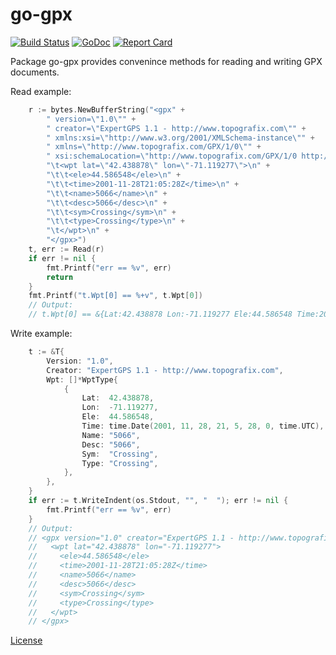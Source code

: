 # go-gpx

[![Build Status](https://travis-ci.org/twpayne/go-gpx.svg?branch=master)](https://travis-ci.org/twpayne/go-gpx)
[![GoDoc](https://godoc.org/github.com/twpayne/go-gpx?status.svg)](https://godoc.org/github.com/twpayne/go-gpx)
[![Report Card](https://goreportcard.com/badge/github.com/twpayne/go-gpx)](https://goreportcard.com/report/github.com/twpayne/go-gpx)

Package go-gpx provides convenince methods for reading and writing GPX documents.

Read example:

```go
	r := bytes.NewBufferString("<gpx" +
		" version=\"1.0\"" +
		" creator=\"ExpertGPS 1.1 - http://www.topografix.com\"" +
		" xmlns:xsi=\"http://www.w3.org/2001/XMLSchema-instance\"" +
		" xmlns=\"http://www.topografix.com/GPX/1/0\"" +
		" xsi:schemaLocation=\"http://www.topografix.com/GPX/1/0 http://www.topografix.com/GPX/1/0/gpx.xsd\">\n" +
		"\t<wpt lat=\"42.438878\" lon=\"-71.119277\">\n" +
		"\t\t<ele>44.586548</ele>\n" +
		"\t\t<time>2001-11-28T21:05:28Z</time>\n" +
		"\t\t<name>5066</name>\n" +
		"\t\t<desc>5066</desc>\n" +
		"\t\t<sym>Crossing</sym>\n" +
		"\t\t<type>Crossing</type>\n" +
		"\t</wpt>\n" +
		"</gpx>")
	t, err := Read(r)
	if err != nil {
		fmt.Printf("err == %v", err)
		return
	}
	fmt.Printf("t.Wpt[0] == %+v", t.Wpt[0])
	// Output:
	// t.Wpt[0] == &{Lat:42.438878 Lon:-71.119277 Ele:44.586548 Time:2001-11-28 21:05:28 +0000 UTC MagVar:0 GeoidHeight:0 Name:5066 Cmt: Desc:5066 Src: Link:[] Sym:Crossing Type:Crossing Fix: Sat:0 HDOP:0 VDOP:0 PDOP:0 AgeOfGPSData:0 DGPSID:[] Extensions:<nil>}
```

Write example:

```go
	t := &T{
		Version: "1.0",
		Creator: "ExpertGPS 1.1 - http://www.topografix.com",
		Wpt: []*WptType{
			{
				Lat:  42.438878,
				Lon:  -71.119277,
				Ele:  44.586548,
				Time: time.Date(2001, 11, 28, 21, 5, 28, 0, time.UTC),
				Name: "5066",
				Desc: "5066",
				Sym:  "Crossing",
				Type: "Crossing",
			},
		},
	}
	if err := t.WriteIndent(os.Stdout, "", "  "); err != nil {
		fmt.Printf("err == %v", err)
	}
	// Output:
	// <gpx version="1.0" creator="ExpertGPS 1.1 - http://www.topografix.com" xmlns:xsi="http://www.w3.org/2001/XMLSchema-instance" xmlns="http://www.topografix.com/GPX/1/0" xsi:schemaLocation="http://www.topografix.com/GPX/1/0 http://www.topografix.com/GPX/1/0/gpx.xsd">
	//   <wpt lat="42.438878" lon="-71.119277">
	//     <ele>44.586548</ele>
	//     <time>2001-11-28T21:05:28Z</time>
	//     <name>5066</name>
	//     <desc>5066</desc>
	//     <sym>Crossing</sym>
	//     <type>Crossing</type>
	//   </wpt>
	// </gpx>
```

[License](LICENSE)
